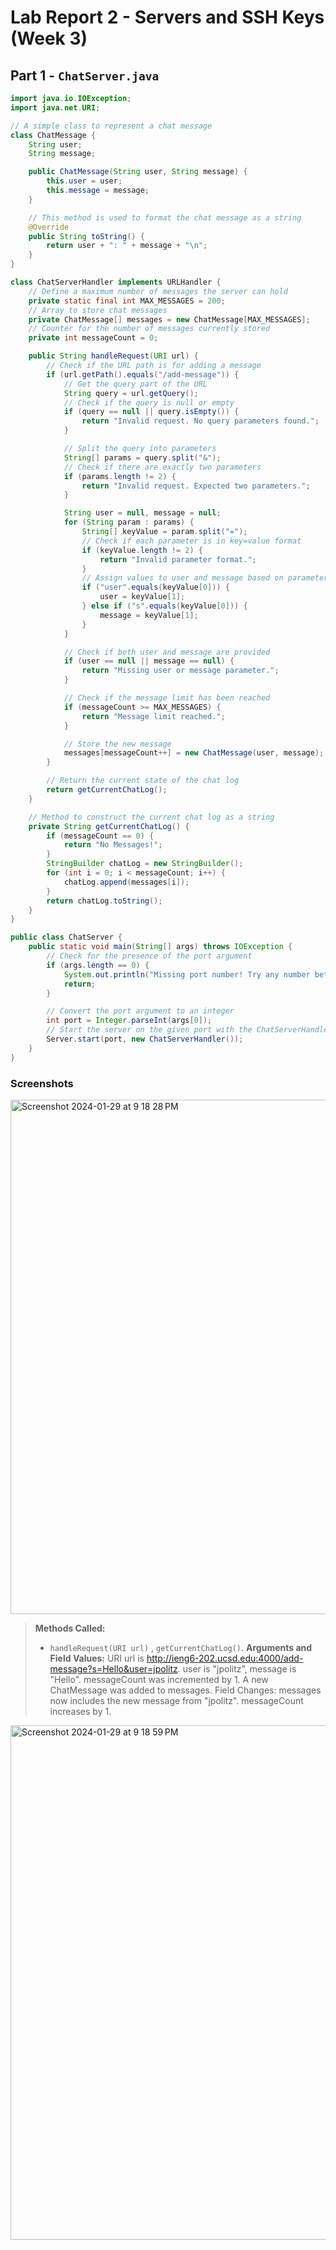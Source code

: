 # Lab Report 2 - Servers and SSH Keys (Week 3)

## Part 1 - `ChatServer.java`

```java
import java.io.IOException;
import java.net.URI;

// A simple class to represent a chat message
class ChatMessage {
    String user;
    String message;

    public ChatMessage(String user, String message) {
        this.user = user;
        this.message = message;
    }

    // This method is used to format the chat message as a string
    @Override
    public String toString() {
        return user + ": " + message + "\n";
    }
}

class ChatServerHandler implements URLHandler {
    // Define a maximum number of messages the server can hold
    private static final int MAX_MESSAGES = 200;
    // Array to store chat messages
    private ChatMessage[] messages = new ChatMessage[MAX_MESSAGES];
    // Counter for the number of messages currently stored
    private int messageCount = 0;

    public String handleRequest(URI url) {
        // Check if the URL path is for adding a message
        if (url.getPath().equals("/add-message")) {
            // Get the query part of the URL
            String query = url.getQuery();
            // Check if the query is null or empty
            if (query == null || query.isEmpty()) {
                return "Invalid request. No query parameters found.";
            }

            // Split the query into parameters
            String[] params = query.split("&");
            // Check if there are exactly two parameters
            if (params.length != 2) {
                return "Invalid request. Expected two parameters.";
            }

            String user = null, message = null;
            for (String param : params) {
                String[] keyValue = param.split("=");
                // Check if each parameter is in key=value format
                if (keyValue.length != 2) {
                    return "Invalid parameter format.";
                }
                // Assign values to user and message based on parameter name
                if ("user".equals(keyValue[0])) {
                    user = keyValue[1];
                } else if ("s".equals(keyValue[0])) {
                    message = keyValue[1];
                }
            }

            // Check if both user and message are provided
            if (user == null || message == null) {
                return "Missing user or message parameter.";
            }

            // Check if the message limit has been reached
            if (messageCount >= MAX_MESSAGES) {
                return "Message limit reached.";
            }

            // Store the new message
            messages[messageCount++] = new ChatMessage(user, message);
        }

        // Return the current state of the chat log
        return getCurrentChatLog();
    }

    // Method to construct the current chat log as a string
    private String getCurrentChatLog() {
        if (messageCount == 0) {
            return "No Messages!";
        }
        StringBuilder chatLog = new StringBuilder();
        for (int i = 0; i < messageCount; i++) {
            chatLog.append(messages[i]);
        }
        return chatLog.toString();
    }
}

public class ChatServer {
    public static void main(String[] args) throws IOException {
        // Check for the presence of the port argument
        if (args.length == 0) {
            System.out.println("Missing port number! Try any number between 1024 to 49151");
            return;
        }

        // Convert the port argument to an integer
        int port = Integer.parseInt(args[0]);
        // Start the server on the given port with the ChatServerHandler
        Server.start(port, new ChatServerHandler());
    }
}
```
### Screenshots

<img width="823" alt="Screenshot 2024-01-29 at 9 18 28 PM" src="https://github.com/Bexhlee/cse15l-lab-reports/assets/152840466/43a60516-0a47-4893-a786-d035e5e6d585">

> **Methods Called:**
> - `handleRequest(URI url)` , `getCurrentChatLog()`.
> **Arguments and Field Values:**
URI url is http://ieng6-202.ucsd.edu:4000/add-message?s=Hello&user=jpolitz.
user is "jpolitz", message is "Hello".
messageCount was incremented by 1.
A new ChatMessage was added to messages.
Field Changes:
messages now includes the new message from "jpolitz".
messageCount increases by 1.

<img width="823" alt="Screenshot 2024-01-29 at 9 18 59 PM" src="https://github.com/Bexhlee/cse15l-lab-reports/assets/152840466/89fe45e5-61fe-4464-b840-32b47b43cd25">

